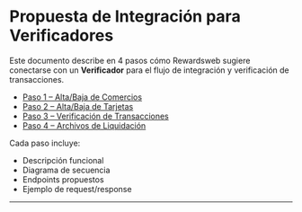 # Propuesta de Integración para Verificadores

Este documento describe en 4 pasos cómo Rewardsweb sugiere conectarse con un **Verificador** para el flujo de integración y verificación de transacciones.

- [Paso 1 – Alta/Baja de Comercios](step1.md)
- [Paso 2 – Alta/Baja de Tarjetas](step2.md)
- [Paso 3 – Verificación de Transacciones](step3.md)
- [Paso 4 – Archivos de Liquidación](step4.md)

Cada paso incluye:
- Descripción funcional
- Diagrama de secuencia
- Endpoints propuestos
- Ejemplo de request/response

---